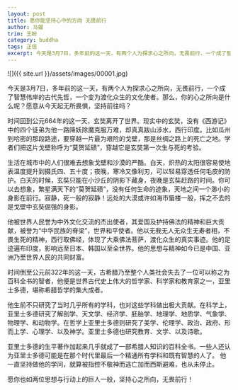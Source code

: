 ```yaml
---
layout: post
title: 愿你能坚持心中的方向 无畏前行
author: 马媛
trim: 王盼
category: buddha
tags: 正信
excerpt: 今天是3月7日，多年前的这一天，有两个人为探求心之所向，无畏前行，一个成了智慧伟岸的古代先哲，一个变为渡化众生的文化使者。那么，你的心之所向是什么呢？愿意从今天起无所畏惧，坚持前往吗？
---
```


![]({{ site.url }}/assets/images/00001.jpg)

今天是3月7日，多年前的这一天，有两个人为探求心之所向，无畏前行，一个成了智慧伟岸的古代先哲，一个变为渡化众生的文化使者。那么，你的心之所向是什么呢？愿意从今天起无所畏惧，坚持前往吗？

时间回到公元664年的这一天，玄奘离开了世界。现实中的玄奘，没有《西游记》中的四个徒弟为他一路降妖除魔克服万难，却真真跋山涉水，西行印度。比如瓜州到哈密的那段路途，要穿越一片最为艰险的戈壁，那是丝绸之路上的死亡之地。学者们把这片戈壁称呼为“莫贺延碛”，穿越它是玄奘第一次生与死的考验。

生活在城市中的人们很难去想象戈壁和沙漠的严酷。白天，炽热的太阳很容易使地表温度提升到摄氏四、五十度；夜晚，寒冷又像利刃，可以轻易穿透任何毛皮的防护。白天的时候，玄奘只能在小沙丘的阴影下藏身，夜晚是玄奘赶路的时间。你可以去想象，繁星满天下的“莫贺延碛”，没有任何生命的迹象，天地之间一个渺小的身影在前行。寂静，死一般的寂静！远处的大漠或许如海市蜃楼一般，挥之不去的是戈壁中玄奘倔强的身影。

他被世界人民誉为中外文化交流的杰出使者，其爱国及护持佛法的精神和巨大贡献，被誉为“中华民族的脊梁”，世界和平使者。他以无我无人无众生无寿者相，不畏生死的精神，西行取佛经，体现了大乘佛法菩萨，渡化众生的真实事迹。他的足迹遍布印度，影响远至日本、韩国以至全世界。他的思想与精神如今已是中国、亚洲乃至世界人民的共同财富。

时间倒至公元前322年的这一天，古希腊乃至整个人类社会失去了一位可以称之为百科全书的智者，他便是世界古代史上伟大的哲学家、科学家和教育家之一，亚里士多德，堪称希腊哲学的集大成者。

他生前不只研究了当时几乎所有的学科，也对这些学科做出极大贡献。在科学上，亚里士多德研究了解剖学、天文学、经济学、胚胎学、地理学、地质学、气象学、物理学、和动物学。在哲学上亚里士多德则研究了美学、伦理学、政治、政府、形而上学、心理学、以及神学。亚里士多德也研究教育、文学、以及诗歌。

亚里士多德的生平著作加起来几乎就成了一部希腊人知识的百科全书。一些人还认为亚里士多德可能是在那个时代里最后一个精通所有学科和既有智慧的人了。 他一直坚持做他的学问，就算被指控不敬神而逃亡加而西斯避难，也从未停止。

愿你也如两位思想与行动上的巨人一般，坚持心之所向，无畏前行！
